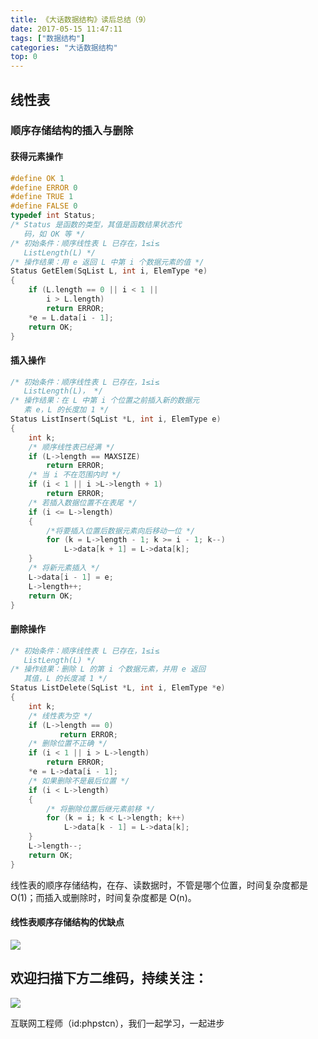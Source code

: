 ```yaml
---
title: 《大话数据结构》读后总结（9）
date: 2017-05-15 11:47:11
tags: ["数据结构"]
categories: "大话数据结构"
top: 0
---
```


## 线性表

### 顺序存储结构的插入与删除

#### 获得元素操作

```c
#define OK 1
#define ERROR 0
#define TRUE 1
#define FALSE 0
typedef int Status;
/* Status 是函数的类型，其值是函数结果状态代
   码，如 OK 等 */
/* 初始条件：顺序线性表 L 已存在，1≤i≤
   ListLength(L) */
/* 操作结果：用 e 返回 L 中第 i 个数据元素的值 */
Status GetElem(SqList L, int i, ElemType *e)
{
    if (L.length == 0 || i < 1 ||
        i > L.length)
        return ERROR;
    *e = L.data[i - 1];
    return OK;
}
```

#### 插入操作

```c
/* 初始条件：顺序线性表 L 已存在，1≤i≤
   ListLength(L)， */
/* 操作结果：在 L 中第 i 个位置之前插入新的数据元
   素 e，L 的长度加 1 */
Status ListInsert(SqList *L, int i, ElemType e)
{
    int k;
    /* 顺序线性表已经满 */
    if (L->length == MAXSIZE)
        return ERROR;
    /* 当 i 不在范围内时 */
    if (i < 1 || i >L->length + 1)
        return ERROR;
    /* 若插入数据位置不在表尾 */
    if (i <= L->length)
    {
        /*将要插入位置后数据元素向后移动一位 */
        for (k = L->length - 1; k >= i - 1; k--)
            L->data[k + 1] = L->data[k];
    }
    /* 将新元素插入 */
    L->data[i - 1] = e;
    L->length++;
    return OK;
}
```

#### 删除操作

```c
/* 初始条件：顺序线性表 L 已存在，1≤i≤
   ListLength(L) */
/* 操作结果：删除 L 的第 i 个数据元素，并用 e 返回
   其值，L 的长度减 1 */
Status ListDelete(SqList *L, int i, ElemType *e)
{
    int k;
    /* 线性表为空 */
    if (L->length == 0)
           return ERROR;
    /* 删除位置不正确 */
    if (i < 1 || i > L->length)
        return ERROR;
    *e = L->data[i - 1];
    /* 如果删除不是最后位置 */
    if (i < L->length)
    {
        /* 将删除位置后继元素前移 */
        for (k = i; k < L->length; k++)
            L->data[k - 1] = L->data[k];
    }
    L->length--;
    return OK;
}
```

线性表的顺序存储结构，在存、读数据时，不管是哪个位置，时间复杂度都是 O(1)；而插入或删除时，时间复杂度都是 O(n)。

#### 线性表顺序存储结构的优缺点

![](http://ww1.sinaimg.cn/large/a616b9a4gy1g4y0hmhqpkj20w00g40tf.jpg)

## 欢迎扫描下方二维码，持续关注：

![](https://ww1.sinaimg.cn/large/a616b9a4gy1g4xzv954a4j20760763yo.jpg)

互联网工程师（id:phpstcn），我们一起学习，一起进步
